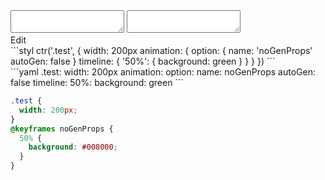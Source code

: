 <div data-size="325" class="code-cont" data-example="auto-gen">
    <div class="code">
        <div class="code-wrap">
            <textarea id="stylus"></textarea>
            <textarea id="css"></textarea>
            <div class="edit-code">
                <span>Edit</span>
            </div>
        </div>
    </div>
</div>

<div data-size="325" data-examples="stylus"></div>
```styl
ctr('.test', {
  width: 200px
  animation: {
    option: {
      name: 'noGenProps'
      autoGen: false
    }
    timeline: {
      '50%': {
        background: green
      }
    }
  }
})
```

<div data-size="325" data-examples="yaml"></div>
```yaml
.test:
  width: 200px
  animation:
    option:
      name: noGenProps
      autoGen: false
    timeline:
      50%:
        background: green
```

```css
.test {
  width: 200px;
}
@keyframes noGenProps {
  50% {
    background: #008000;
  }
}
```
<div class="cf"></div>
